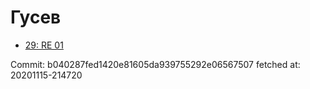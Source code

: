 # Гусев
- [29: RE 01](29.md)

Commit: b040287fed1420e81605da939755292e06567507
 fetched at: 20201115-214720
